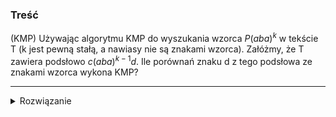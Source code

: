 ### Treść
(KMP)
Używając algorytmu KMP do wyszukania wzorca $P(aba)^k$ w tekście T (k jest pewną stałą, a nawiasy nie są znakami wzorca). Załóżmy, że T zawiera podsłowo $c(aba)^{k-1}d$. Ile porównań znaku d z tego podsłowa ze znakami wzorca wykona KMP?

------
<details><summary>Rozwiązanie</summary>
<p>

